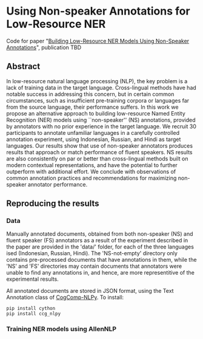 Using Non-speaker Annotations for Low-Resource NER
=====================
Code for paper "[Building Low-Resource NER Models Using Non-Speaker Annotations](https://arxiv.org/abs/2006.09627)", publication TBD

## Abstract
In low-resource natural language processing (NLP), the key problem is a lack of training data in the target language. Cross-lingual methods have had notable success in addressing this concern, but in certain common circumstances, such as insufficient pre-training corpora or languages far from the source language, their performance suffers. In this work we propose an alternative approach to building low-resource Named Entity Recognition (NER) models using ``non-speaker'' (NS) annotations, provided by annotators with no prior experience in the target language. We recruit 30 participants to annotate unfamiliar languages in a carefully controlled annotation experiment, using Indonesian, Russian, and Hindi as target languages. Our results show that use of non-speaker annotators produces results that approach or match performance of fluent speakers. NS results are also consistently on par or better than cross-lingual methods built on modern contextual representations, and have the potential to further outperform with additional effort. We conclude with observations of common annotation practices and recommendations for maximizing non-speaker annotator performance.

## Reproducing the results

### Data
Manually annotated documents, obtained from both non-speaker (NS) and fluent speaker (FS) annotators as a result of the experiment described in the paper are provided in the 'data/' folder, for each of the three languages ised (Indonesian, Russian, Hindi). The 'NS-not-empty' directory only contains pre-processed documents that have annotations in them, while the 'NS' and 'FS' directories may contain documents that annotators were unable to find any annotations in, and hence, are more representitive of the experimental results. 

All annotated documents are stored in JSON format, using the Text Annotation class of [CogComp-NLPy](https://github.com/CogComp/cogcomp-nlpy). To install:
```
pip install cython
pip install ccg_nlpy
```

### Training NER models using AllenNLP

